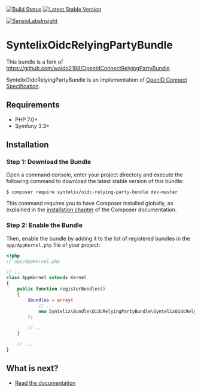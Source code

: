 [![Build Status](https://travis-ci.org/syntelix/SyntelixOidcRelyingPartyBundle.svg?branch=master)](https://travis-ci.org/syntelix/SyntelixOidcRelyingPartyBundle)
[![Latest Stable Version](https://poser.pugx.org/syntelix/oidc-relying-party-bundle/v/stable)](https://packagist.org/packages/syntelix/oidc-relying-party-bundle)

[![SensioLabsInsight](https://insight.sensiolabs.com/projects/afb6df43-fad0-4007-a1f2-7643a44b010d/small.png)](https://insight.sensiolabs.com/projects/afb6df43-fad0-4007-a1f2-7643a44b010d)

# SyntelixOidcRelyingPartyBundle

This bundle is a fork of https://github.com/waldo2188/OpenIdConnectRelyingPartyBundle.

SyntelixOidcRelyingPartyBundle is an implementation of [OpenID Connect Specification](http://openid.net/specs/openid-connect-basic-1_0.html).

## Requirements
- PHP 7.0+
- Symfony 3.3+

## Installation

### Step 1: Download the Bundle

Open a command console, enter your project directory and execute the
following command to download the latest stable version of this bundle:

```console
$ composer require syntelix/oidc-relying-party-bundle dev-master
```

This command requires you to have Composer installed globally, as explained
in the [installation chapter](https://getcomposer.org/doc/00-intro.md)
of the Composer documentation.

### Step 2: Enable the Bundle

Then, enable the bundle by adding it to the list of registered bundles
in the `app/AppKernel.php` file of your project:

```php
<?php
// app/AppKernel.php

// ...
class AppKernel extends Kernel
{
    public function registerBundles()
    {
        $bundles = array(
            // ...
            new Syntelix\Bundle\OidcRelyingPartyBundle\SyntelixOidcRelyingPartyBundle(),
        );

        // ...
    }

    // ...
}
```

## What is next?

- [Read the documentation](Resources/doc/index.rst)

